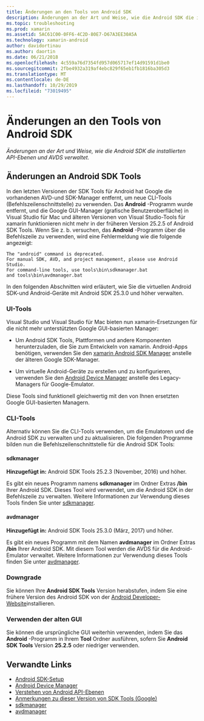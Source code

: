 ```yaml
---
title: Änderungen an den Tools von Android SDK
description: Änderungen an der Art und Weise, wie die Android SDK die installierten API-Ebenen und AVDS verwaltet.
ms.topic: troubleshooting
ms.prod: xamarin
ms.assetid: 5AC61C00-0FF6-4C2D-80E7-D67A3EE30A5A
ms.technology: xamarin-android
author: davidortinau
ms.author: daortin
ms.date: 06/21/2018
ms.openlocfilehash: 4c559a76d7354fd957d065717ef14d91591d1be0
ms.sourcegitcommit: 2fbe4932a319af4ebc829f65eb1fb1816ba305d3
ms.translationtype: MT
ms.contentlocale: de-DE
ms.lasthandoff: 10/29/2019
ms.locfileid: "73019495"
---
```

# <a name="changes-to-the-android-sdk-tooling"></a>Änderungen an den Tools von Android SDK

_Änderungen an der Art und Weise, wie die Android SDK die installierten API-Ebenen und AVDS verwaltet._

## <a name="changes-to-android-sdk-tooling"></a>Änderungen an Android SDK Tools

In den letzten Versionen der SDK Tools für Android hat Google die vorhandenen AVD-und SDK-Manager entfernt, um neue CLI-Tools (Befehlszeilenschnittstelle) zu verwenden. Das **Android** -Programm wurde entfernt, und die Google GUI-Manager (grafische Benutzeroberfläche) in Visual Studio für Mac und älteren Versionen von Visual Studio-Tools für xamarin funktionieren nicht mehr in der früheren Version 25.2.5 of Android SDK Tools. Wenn Sie z. b. versuchen, das **Android** -Programm über die Befehlszeile zu verwenden, wird eine Fehlermeldung wie die folgende angezeigt:

```shell
The "android" command is deprecated.
For manual SDK, AVD, and project management, please use Android Studio.
For command-line tools, use tools\bin\sdkmanager.bat
and tools\bin\avdmanager.bat
```

In den folgenden Abschnitten wird erläutert, wie Sie die virtuellen Android SDK-und Android-Geräte mit Android SDK 25.3.0 und höher verwalten.

### <a name="ui-tools"></a>UI-Tools

Visual Studio und Visual Studio für Mac bieten nun xamarin-Ersetzungen für die nicht mehr unterstützten Google GUI-basierten Manager:

- Um Android SDK Tools, Plattformen und andere Komponenten herunterzuladen, die Sie zum Entwickeln von xamarin. Android-Apps benötigen, verwenden Sie den [xamarin Android SDK Manager](~/android/get-started/installation/android-sdk.md) anstelle der älteren Google SDK-Manager.

- Um virtuelle Android-Geräte zu erstellen und zu konfigurieren, verwenden Sie den [Android Device Manager](~/android/get-started/installation/android-emulator/device-manager.md) anstelle des Legacy-Managers für Google-Emulator.

Diese Tools sind funktionell gleichwertig mit den von Ihnen ersetzten Google GUI-basierten Managern.

### <a name="cli-tools"></a>CLI-Tools

Alternativ können Sie die CLI-Tools verwenden, um die Emulatoren und die Android SDK zu verwalten und zu aktualisieren. Die folgenden Programme bilden nun die Befehlszeilenschnittstelle für die Android SDK Tools:

#### <a name="sdkmanager"></a>sdkmanager

**Hinzugefügt in:** Android SDK Tools 25.2.3 (November, 2016) und höher.

Es gibt ein neues Programm namens **sdkmanager** im Ordner Extras **/bin** Ihrer Android SDK. Dieses Tool wird verwendet, um die Android SDK in der Befehlszeile zu verwalten. Weitere Informationen zur Verwendung dieses Tools finden Sie unter [sdkmanager](https://developer.android.com/studio/command-line/sdkmanager.html).

#### <a name="avdmanager"></a>avdmanager

**Hinzugefügt in:** Android SDK Tools 25.3.0 (März, 2017) und höher.

Es gibt ein neues Programm mit dem Namen **avdmanager** im Ordner Extras **/bin** Ihrer Android SDK. Mit diesem Tool werden die AVDS für die Android-Emulator verwaltet. Weitere Informationen zur Verwendung dieses Tools finden Sie unter [avdmanager](https://developer.android.com/studio/command-line/avdmanager.html).

### <a name="downgrading"></a>Downgrade

Sie können Ihre **Android SDK Tools** Version herabstufen, indem Sie eine frühere Version des Android SDK von der [Android Developer-Website](https://developer.android.com/studio/index.html)installieren.

### <a name="using-the-old-gui"></a>Verwenden der alten GUI

Sie können die ursprüngliche GUI weiterhin verwenden, indem Sie das **Android** -Programm in Ihrem **Tool** Ordner ausführen, sofern Sie **Android SDK Tools** Version **25.2.5** oder niedriger verwenden.

## <a name="related-links"></a>Verwandte Links

- [Android SDK-Setup](~/android/get-started/installation/android-sdk.md)
- [Android Device Manager](~/android/get-started/installation/android-emulator/device-manager.md)
- [Verstehen von Android API-Ebenen](~/android/app-fundamentals/android-api-levels.md)
- [Anmerkungen zu dieser Version von SDK Tools (Google)](https://developer.android.com/studio/releases/sdk-tools.html)
- [sdkmanager](https://developer.android.com/studio/command-line/sdkmanager.html)
- [avdmanager](https://developer.android.com/studio/command-line/avdmanager.html)
